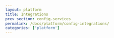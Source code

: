 ```yaml
---
layout: platform
title: Integrations
prev_section: config-services
permalink: /docs/platform/config-integrations/
categories: ['platform']
---
```

